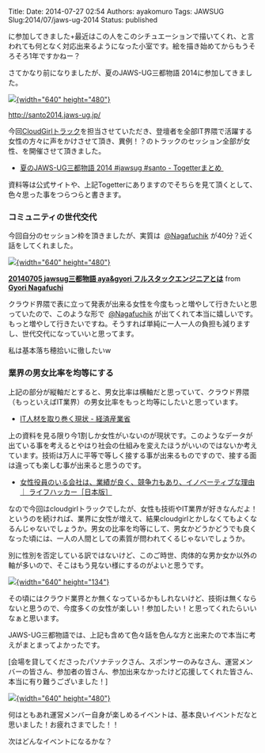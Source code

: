 Title: 
Date: 2014-07-27 02:54
Authors: ayakomuro
Tags:  JAWSUG
Slug:2014/07/jaws-ug-2014
Status: published


に参加してきました+最近はこの人をこのシチュエーションで描いてくれ、と言われても何となく対応出来るようになった小室です。絵を描き始めてからもうそろそろ1年ですかねー？

さてかなり前になりましたが、夏のJAWS-UG三都物語 2014に参加してきました。

[![](http://1.bp.blogspot.com/-fWxCZdqO09U/U39VWm_QZrI/AAAAAAAAazM/_723enGqWBs/s1600/%25E3%2582%25B9%25E3%2583%25A9%25E3%2582%25A4%25E3%2583%2588%25E3%2582%259909.jpg){width="640"
height="480"}](http://santo2014.jaws-ug.jp/)

<http://santo2014.jaws-ug.jp/>

今回[CloudGirlトラック](http://santo2014.jaws-ug.jp/track5/)を担当させていただき、登壇者を全部IT界隈で活躍する女性の方々に声をかけさせて頂き、異例！？のトラックのセッション全部が女性、を開催させて頂きました。

-   [夏のJAWS-UG三都物語 2014 \#jawsug \#santo -
    Togetterまとめ ](http://togetter.com/li/688741)

資料等は公式サイトや、上記Togetterにありますのでそちらを見て頂くとして、色々思った事をつらつらと書きます。

### コミュニティの世代交代

今回自分のセッション枠を頂きましたが、実質は
 [@Nagafuchik](https://twitter.com/Nagafuchik) が40分？近く話をしてくれました。

[![](http://3.bp.blogspot.com/-GuI4mMY4wpA/U9Rov5cGxDI/AAAAAAAAcKA/0JE6mFMpB38/s1600/10325613_10152490487794641_6228270753382139836_n.jpg){width="640"
height="480"}](http://3.bp.blogspot.com/-GuI4mMY4wpA/U9Rov5cGxDI/AAAAAAAAcKA/0JE6mFMpB38/s1600/10325613_10152490487794641_6228270753382139836_n.jpg)


**[20140705 jawsug三都物語 aya&gyori
フルスタックエンジニアとは](https://www.slideshare.net/NagafuchiKyoko/20140705-ayagyoriupload "20140705 jawsug三都物語 aya&gyori フルスタックエンジニアとは")**
from **[Gyori Nagafuchi](http://www.slideshare.net/NagafuchiKyoko)**

クラウド界隈で表に立って発表が出来る女性を今度もっと増やして行きたいと思っていたので、このような形で
 [@Nagafuchik](https://twitter.com/Nagafuchik) が出てくれて本当に嬉しいです。もっと増やして行きたいですね。そうすれば単純に一人一人の負担も減りますし、世代交代になっていいと思ってます。

私は基本落ち穂拾いに徹したいw

### 業界の男女比率を均等にする

上記の部分が縦軸だとすると、男女比率は横軸だと思っていて、クラウド界隈（もっといえばIT業界）の男女比率をもっと均等にしたいと思っています。

-   [IT人材を取り巻く現状 -
    経済産業省](http://www.meti.go.jp/committee/sankoushin/jouhoukeizai/jinzai/001_s02_00.pdf)

上の資料を見る限り今1割しか女性がいないのが現状です。このようなデータが出ている事を考えるとやはり社会の仕組みを変えたほうがいいのではないか考えています。技術は万人に平等で等しく接する事が出来るものですので、接する面は違っても楽しむ事が出来ると思うのです。

-   [女性役員のいる会社は、業績が良く、競争力もあり、イノベーティブな理由
    ｜
    ライフハッカー［日本版］](http://www.lifehacker.jp/2014/06/140615women-at-the-top.html) 

なので今回はcloudgirlトラックでしたが、女性も技術やIT業界が好きなんだよ！というのを続ければ、業界に女性が増えて、結果cloudgirlとかしなくてもよくなるんじゃないでしょうか。男女の比率を均等にして、男女かどうかどうでも良くなった頃には、一人の人間としての素質が問われてくるじゃないでしょうか。

別に性別を否定している訳ではないけど、このご時世、肉体的な男か女か以外の軸が多いので、そこはもう見ない様にするのがよいと思うです。

[![](http://1.bp.blogspot.com/-C7HlSTK3V6A/U9RpKBjukVI/AAAAAAAAcKQ/fy91iO54DvM/s1600/IMG_2097.jpg){width="640"
height="134"}](http://1.bp.blogspot.com/-C7HlSTK3V6A/U9RpKBjukVI/AAAAAAAAcKQ/fy91iO54DvM/s1600/IMG_2097.jpg)

その頃にはクラウド業界とか無くなっているかもしれないけど、技術は無くならないと思うので、今度多くの女性が楽しい！参加したい！と思ってくれたらいいなぁと思います。

JAWS-UG三都物語では、上記も含めて色々話を色んな方と出来たので本当に考えがまとまってよかったです。

[会場を貸してくださったパソナテックさん、スポンサーのみなさん、運営メンバーの皆さん、参加者の皆さん、参加出来なかったけど応援してくれた皆さん、本当に有り難うございました！]

[![](http://2.bp.blogspot.com/-lZ2eQUNrQXQ/U9Ro4i_49WI/AAAAAAAAcKI/abOh7lm8pUk/s1600/1924335_665484806861773_2172360606700124669_n.jpg){width="640"
height="480"}](http://2.bp.blogspot.com/-lZ2eQUNrQXQ/U9Ro4i_49WI/AAAAAAAAcKI/abOh7lm8pUk/s1600/1924335_665484806861773_2172360606700124669_n.jpg)

何はともあれ運営メンバー自身が楽しめるイベントは、基本良いイベントだなと思いました！お疲れさまでした！！

次はどんなイベントになるかな？
